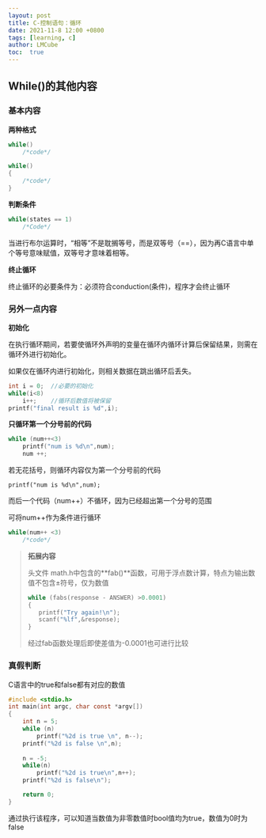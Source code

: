 ```yaml
---
layout: post
title: C-控制语句：循环
date: 2021-11-8 12:00 +0800
tags: [learning, c]
author: LMCube
toc:  true
---
```


## While()的其他内容

### 基本内容

**两种格式**

```c
while()
    /*code*/
```

```c
while()
{
    /*code*/
}
```



**判断条件**

```c
while(states == 1)
    /*Code*/
```

当进行布尔运算时，“相等”不是耽搁等号，而是双等号（==），因为再C语言中单个等号意味赋值，双等号才意味着相等。

**终止循环**

终止循环的必要条件为：必须符合conduction(条件)，程序才会终止循环

### 另外一点内容

**初始化**

在执行循环期间，若要使循环外声明的变量在循环内循环计算后保留结果，则需在循环外进行初始化。

如果仅在循环内进行初始化，则相关数据在跳出循环后丢失。

```c
int i = 0;	//必要的初始化
while(i<8)
    i++;	//循环后数值将被保留
printf("final result is %d",i);
```



**只循环第一个分号前的代码**

```c
while (num++<3)
	printf("num is %d\n",num);
	num ++;
```

若无花括号，则循环内容仅为第一个分号前的代码

`printf("num is %d\n",num);`

而后一个代码（num++）不循环，因为已经超出第一个分号的范围

可将num++作为条件进行循环

```c
while(num++ <3)
    /*code*/
```

>**拓展内容**
>
>头文件 math.h中包含的**fab()**函数，可用于浮点数计算，特点为输出数值不包含±符号，仅为数值
>
>```c
>while (fabs(response - ANSWER) >0.0001)
>{
>    printf("Try again!\n");
>    scanf("%lf",&response);
>}
>```
>
>经过fab函数处理后即使差值为-0.0001也可进行比较

###  真假判断

C语言中的true和false都有对应的数值

```c
#include <stdio.h>
int main(int argc, char const *argv[])
{
    int n = 5;
    while (n)
        printf("%2d is true \n", n--);
    printf("%2d is false \n",n);
    
    n = -5;
    while(n)
        printf("%2d is true\n",n++);
    printf("%2d is false\n");

    return 0;
}
```

通过执行该程序，可以知道当数值为非零数值时bool值均为true，数值为0时为false

